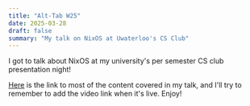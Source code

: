 ```yaml
---
title: "Alt-Tab W25"
date: 2025-03-28
draft: false
summary: "My talk on NixOS at Uwaterloo's CS Club"
---
```


I got to talk about NixOS at my university's per semester CS club presentation night!

[Here](https://github.com/mmkaram/AltTabW25) is the link to most of the content covered in my talk, and I'll try to remember to add the video link when it's live. Enjoy!
